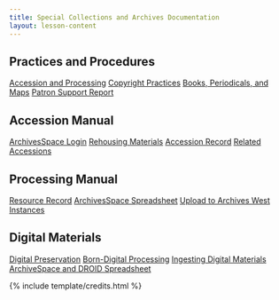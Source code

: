 ```yaml
---
title: Special Collections and Archives Documentation
layout: lesson-content
---
```


<div class="row text-center py-2">
    <div class="col-md-3">
        <h2 class="py-2">Practices and Procedures</h2>
        <a class="btn btn-outline-primary m-1" href="{{ '/content/practices-procedures/accession-processing.html' | relative_url }}">Accession and Processing</a>
        <a class="btn btn-outline-primary m-1" href="{{ '/content/practices-procedures/copyright.html' | relative_url }}">Copyright Practices</a>
        <a class="btn btn-outline-primary m-1" href="{{ '/content/practices-procedures/publications.html' | relative_url }}">Books, Periodicals, and Maps</a>
        <a class="btn btn-outline-primary m-1" href="https://forms.office.com/pages/responsepage.aspx?id=Y2u8fpJXGUqyCwS4JgSIUxaSEHQ0MBFJmCa2EIVFmhNUQTRRUjJYQktMMFpNUElYQVBTRFNOMjA5Ry4u">Patron Support Report</a>
    </div>
    <div class="col-md-3">
        <h2 class="py-2">Accession Manual</h2>
        <a class="btn btn-outline-success m-1" href="https://uidaho.libraryhost.com/admin">ArchivesSpace Login</a>
        <a class="btn btn-outline-success m-1" href="{{ '/content/accessions/rehouse.html' | relative_url }}">Rehousing Materials</a>
        <a class="btn btn-outline-success m-1" href="{{ '/content/accessions/accession-record.html' | relative_url }}">Accession Record</a>
        <a class="btn btn-outline-success m-1" href="https://uidaholib.github.io/spec-docs/content/accessions/accession-record.html#related-accessions">Related Accessions</a>
    </div>
    <div class="col-md-3">
        <h2 class="py-2">Processing Manual</h2>
        <a class="btn btn-outline-danger m-1" href="{{ '/content/processing/resource-record.html' | relative_url }}">Resource Record</a>
        <a class="btn btn-outline-danger m-1" href="{{ '/content/processing/spreadsheet.html' | relative_url }}">ArchivesSpace Spreadsheet</a>
        <a class="btn btn-outline-danger m-1" href="{{ '/content/processing/finding-aid.html' | relative_url }}">Upload to Archives West</a>
        <a class="btn btn-outline-danger m-1" href="https://uidaholib.github.io/spec-docs/content/processing/resource-record.html#instances">Instances</a>
    </div>
    <div class="col-md-3">
        <h2 class="py-2">Digital Materials</h2>
        <a class="btn btn-outline-secondary m-1" href="https://uidaholib.github.io/spec-docs/content/practices-procedures/digital-preservation.html">Digital Preservation</a>
        <a class="btn btn-outline-secondary m-1" href="https://uidaholib.github.io/spec-docs/content/practices-procedures/accession-processing.html#born-digital-processing">Born-Digital Processing</a>
        <a class="btn btn-outline-secondary m-1" href="{{ '/content/practices-procedures/digital-ingest.html' | relative_url }}">Ingesting Digital Materials</a>
        <a class="btn btn-outline-secondary m-1" href="https://uidaholib.github.io/spec-docs/content/processing/spreadsheet.html#born-digital-and-hybrid-collections">ArchiveSpace and DROID Spreadsheet</a>
    </div>
</div>

{% include template/credits.html %}